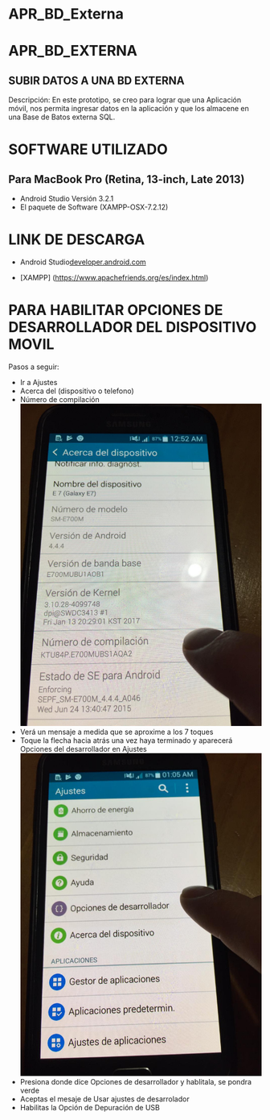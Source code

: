 # APR_BD_Externa

APR_BD_EXTERNA
=============

SUBIR DATOS A UNA BD EXTERNA
---------------------------- 
Descripción:
En este prototipo, se creo para lograr que una Aplicación móvil,
nos permita ingresar datos en la aplicación y que los almacene en
una Base de Batos externa SQL.


SOFTWARE UTILIZADO
==================
Para MacBook Pro (Retina, 13-inch, Late 2013)
-------------
- Android Studio   Versión 3.2.1  
- El paquete de Software (XAMPP-OSX-7.2.12)


LINK DE DESCARGA
===================
- Android Studio[developer.android.com](https://developer.android.com/studio/?hl=es-419)

- [XAMPP] (https://www.apachefriends.org/es/index.html)


PARA HABILITAR OPCIONES DE DESARROLLADOR 
DEL DISPOSITIVO MOVIL
=====================================
Pasos a seguir:

- Ir a Ajustes
- Acerca del (dispositivo o telefono)
- Número de compilación
  ![Alt text](imagen.png "Presion esa opción")
- Verá un mensaje a medida que se aproxime a los 7 toques
- Toque la flecha hacia atrás una vez haya terminado y aparecerá
  Opciones del desarrollador en Ajustes
  ![Alt text](imagen2.png )
- Presiona donde dice Opciones de desarrollador y hablitala, se pondra verde
- Aceptas el mesaje de Usar ajustes de desarrolador
- Habilitas la Opción de Depuración de USB

   


